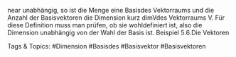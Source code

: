 near unabhängig, so ist die Menge eine Basisdes Vektorraums und die Anzahl der Basisvektoren die
Dimension kurz dimVdes Vektorraums V.
Für diese Definition muss man prüfen, ob sie wohldefiniert ist, also die Dimension unabhängig von der
Wahl der Basis ist.
Beispiel 5.6.Die Vektoren

   Tags & Topics:
   #Dimension
   #Basisdes
   #Basisvektor
   #Basisvektoren